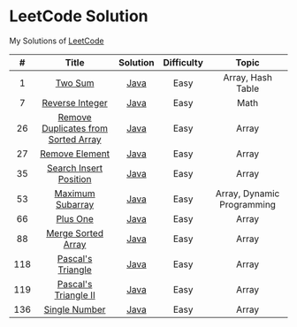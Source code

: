 # LeetCode Solution

My Solutions of [LeetCode][1]


| # | Title | Solution | Difficulty | Topic |
|:---:|:-----:|:--------:|:--------:|:---------:|
|1|[Two Sum][2]|[Java][3]|Easy|Array, Hash Table|
|7|[Reverse Integer][4]|[Java][5]|Easy|Math|
|26|[Remove Duplicates from Sorted Array][8]|[Java][9]|Easy|Array|
|27|[Remove Element][10]|[Java][11]|Easy|Array|
|35|[Search Insert Position][12]|[Java][13]|Easy|Array|
|53|[Maximum Subarray][14]|[Java][15]|Easy|Array, Dynamic Programming|
|66|[Plus One][16]|[Java][17]|Easy|Array|
|88|[Merge Sorted Array][6]|[Java][7]|Easy|Array|
|118|[Pascal's Triangle][18]|[Java][19]|Easy|Array|
|119|[Pascal's Triangle II][20]|[Java][21]|Easy|Array|
|136|[Single Number][22]|[Java][23]|Easy|Array|


  [1]: https://leetcode.com/
  [2]: https://leetcode.com/problems/two-sum/description/
  [3]: https://github.com/Eaton18/LeetCodeSolution/tree/master/Java/java/problem001/twosum
  [4]: https://leetcode.com/problems/reverse-integer/description/
  [5]: https://github.com/Eaton18/LeetCodeSolution/tree/master/Java/java/problem007/reverseinteger
  [6]: https://leetcode.com/problems/merge-sorted-array/description/
  [7]: https://github.com/Eaton18/LeetCodeSolution/tree/master/Java/java/problem088/mergesortedarray
  [8]: https://leetcode.com/problems/remove-duplicates-from-sorted-array/description/
  [9]: https://github.com/Eaton18/LeetCodeSolution/tree/master/Java/java/problem026/removeduplicatesfromsortedarray
  [10]: https://leetcode.com/problems/remove-element/description/
  [11]: https://github.com/Eaton18/LeetCodeSolution/tree/master/Java/java/problem027/removeelement
  [12]: https://leetcode.com/problems/search-insert-position/description/
  [13]: https://github.com/Eaton18/LeetCodeSolution/tree/master/Java/java/problem035/searchinsertposition
  [14]: https://leetcode.com/problems/maximum-subarray/description/
  [15]: https://github.com/Eaton18/LeetCodeSolution/tree/master/Java/java/problem053/maximumsubarray
  [16]: https://leetcode.com/problems/plus-one/description/
  [17]: https://github.com/Eaton18/LeetCodeSolution/tree/master/Java/java/problem066/plusone  
  [18]: https://leetcode.com/problems/pascals-triangle/description/
  [19]: https://github.com/Eaton18/LeetCodeSolution/tree/master/Java/java/problem118/pascaltriangle
  [20]: https://leetcode.com/problems/pascals-triangle-ii/description/
  [21]: https://github.com/Eaton18/LeetCodeSolution/tree/master/Java/java/problem119/pascaltriangle2
  [22]: https://leetcode.com/problems/single-number/description/
  [23]: https://github.com/Eaton18/LeetCodeSolution/tree/master/Java/java/problem136/singlenumber
